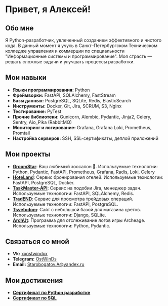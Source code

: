 # Привет, я Алексей!

## Обо мне
Я Python-разработчик, увлеченный созданием эффективного и чистого кода. В данный момент я учусь в Санкт–Петербургском Техническом колледже управления и коммерции по специальности "Информационные системы и программирование". Моя страсть — решать сложные задачи и улучшать процессы разработки.

## Мои навыки
- **Языки программирования:** Python
- **Фреймворки:** FastAPI, SQLAlchemy, FastStream
- **Базы данных:** PostgreSQL, SQLite, Redis, ElasticSearch
- **Инструменты:** Docker, Git, Jira, SCRUM, S3, Nginx
- **Тестирование:** PyTest
- **Прочие библиотеки:** Gunicorn, Alembic, Pydantic, Jinja2, Celery, Sentry, Aio_Pika (RabbitMQ)
- **Мониторинг и логирование:** Grafana, Grafana Loki, Prometheus, Promtail
- **Настройка серверов:** SSH, SSL-сертификаты, деплой приложений

## Мои проекты
- **[GroomStar](https://github.com/xOstWinDx/GroomStar)**:  Ваш любимый зоосалон 🐾. Используемые технологии: Python, Pydantic, FastAPI, Prometheus, Grafana, Radis, Loki, Celery
- **[HoteLand](https://github.com/xOstWinDx/HoteLand)**: Сервис бронирования отелей. Используемые технологии: FastAPI, PostgreSQL, Docker.
- **[TaskMaster-API](https://github.com/xOstWinDx/TaskMaster-API)**: Сервис на подобии Jira, менеджер задач. Используемые технологии: FastAPI, SQLAlchemy, Redis.
- **[TradEND](https://github.com/xOstWinDx/TradEND)**: Сервис для просмотра трейдовых операций. Используемые технологии: FastAPI, PostgreSQL.
- **[Tsvetodom](https://github.com/xOstWinDx/Tsvetodom)**: Сайт с небольшой базой для магазина цветов. Используемые технологии: Django, SQLite.
- **[ArchUt](https://github.com/xOstWinDx/ArchUt)**: Программа для отслеживание логов игры Archeage. Используемые технологии: Python, Pydantic.

## Связаться со мной
- **Vk:** [xxostwindxx](https://vk.com/xxostwindxx)
- **Telegram:** [OstWinDs](https://t.me/OstWinDs)
- **Email:** Starobogatov.A@yandex.ru

## Мои достижения
- **[Сертификат по Python разработке](https://stepik.org/cert/2088848)**
- **[Сертификат по SQL](https://stepik.org/cert/2452810)**
